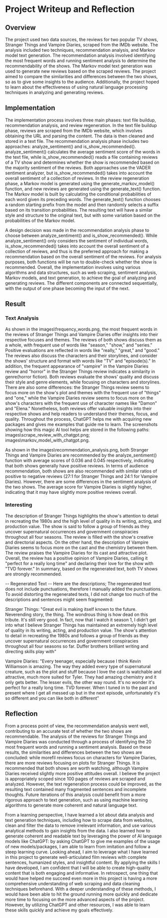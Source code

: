 # Project Writeup and Reflection

## Overview
The project used two data sources, the reviews for two popular TV shows, Stranger Things and Vampire Diaries, scraped from the IMDb website. The analysis included two techniques, recommendation analysis, and Markov model text generation. The recommendation analysis involved identifying the most frequent words and running sentiment analysis to determine the recommendability of the shows. The Markov model text generation was used to generate new reviews based on the scraped reviews. The project aimed to compare the similarities and differences between the two shows, so as to give some insights to the audience. Additionally, the project hoped to learn about the effectiveness of using natural language processing techniques in analyzing and generating reviews.

## Implementation
The implementation process involves three main phases: text file buildup, recommendation analysis, and review regeneration. In the text file buildup phase, reviews are scraped from the IMDb website, which involves obtaining the URL and parsing the content. The data is then cleaned and stored in a text file. The recommendation analysis phase includes two approaches: analyze_sentiment() and is_show_recommended(). analyze_sentiment() calculates the average sentiment score of the words in the text file, while is_show_recommended() reads a file containing reviews of a TV show and determines whether the show is recommended based on the majority sentiment of the reviews. Both approaches use the VADER sentiment analyzer, but is_show_recommended() takes into account the overall sentiment of a collection of reviews. In the review regeneration phase, a Markov model is generated using the generate_markov_model() function, and new reviews are generated using the generate_text() function. The Markov model is built by calculating the conditional probabilities of each word given its preceding words. The generate_text() function chooses a random starting prefix from the model and then randomly selects a suffix based on its transition probabilities. The resulting text will have a similar style and structure to the original text, but with some variation based on the probabilities of the Markov model.

A design decision was made in the recommendation analysis phase to choose between analyze_sentiment() and is_show_recommended(). While analyze_sentiment() only considers the sentiment of individual words, is_show_recommended() takes into account the overall sentiment of a collection of reviews, and thus is the preferred approach for making a recommendation based on the overall sentiment of the reviews. For analysis purposes, both functions will be run to double-check whether the show is recommended. Overall, the implementation involves using various algorithms and data structures, such as web scraping, sentiment analysis, Markov models, and text generation, to achieve the goal of analyzing and generating reviews. The different components are connected sequentially, with the output of one phase becoming the input of the next.

## Result
### Text Analysis 
As shown in the images\frequency_words.png, the most frequent words in the reviews of Stranger Things and Vampire Diaries offer insights into their respective focuses and themes. The reviews of both shows discuss them as a whole, with frequent use of words like "season," "show," and "series." Positive evaluations are reflected in words like "really," "great," and "good." The reviews also discuss the characters and their storylines, and consider the shows' structure and format with words like "TV" and "episode(s)." In addition, the frequent appearance of "vampire" in the Vampire Diaries review and "horror" in the Stranger Things review indicates a similarity in genre(horror fiction). Both reviews evaluate the shows' quality and discuss their style and genre elements, while focusing on characters and storylines. There are also some differences: the Stranger Things review seems to focus more on the show's plot and themes with the frequent use of "things" and "one," while the Vampire Diaries review seems to focus more on the show's characters with the frequent use of character names like "Damon" and "Elena." Nonetheless, both reviews offer valuable insights into their respective shows and help readers to understand their themes, focus, and quality. Throughout the process, ChatGPT helps me with acquiring new packages and gives me examples that guide me to learn. The screenshots showing how this magic AI tool helps are stored in the following paths: images\scrape_review_with_chatgpt.png; images\markov_model_with_chatgpt.png.

As shown in the images\recommendation_analysis.png, both Stranger Things and Vampire Diaries are recommended by the analyze_sentiment() function with average scores of 0.036 and 0.045 respectively, indicating that both shows generally have positive reviews. In terms of audience recommendation, both shows are also recommended with similar ratios of positive to negative reviews (27:1 for Stranger Things and 24:1 for Vampire Diaries). However, there are some differences in the sentiment analysis of the two shows. The average score for Vampire Diaries is slightly higher, indicating that it may have slightly more positive reviews overall.

### Interesting 
The description of Stranger Things highlights the show's attention to detail in recreating the 1980s and the high level of quality in its writing, acting, and production value. The show is said to follow a group of friends as they uncover supernatural occurrences and government conspiracies throughout all four seasons. The review is filled with the show's creative and directorial aspects. On the other hand, the description of Vampire Diaries seems to focus more on the cast and the chemistry between them. The review praises the Vampire Diaries for its cast and attractive plot. Overall, the review has a positive opinion of Vampire Diaries, calling it "perfect for a really long time" and declaring their love for the show with "TVD forever." In summary, based on the regenerated text, both TV shows are strongly recommended.

-- Regenerated Text -- 
Here are the descriptions; The regenerated text does not include punctuations, therefore I manually added the punctuations. To avoid distorting the regenerated texts, I did not change too much of the descriptions and sentences might seem fragmented: 

Stranger Things: "Great evil is making itself known to the future. Neverending story, the thing. The wondrous thing is how dead on this tribute. It's still very good. In fact, now that I watch it season 1, I didn't get into what I believe Stranger Things has maintained an extremely high level of quality in its writing, acting, and production value. The show's attention to detail in recreating the 1980s and follows a group of friends as they uncover supernatural occurrences and government conspiracies throughout all four seasons so far. Duffer brothers brilliant writing and directing skills play with"

Vampire Diaries: "Every teenager, especially because I think Kevin Williamson is amazing. The way they added every type of supernatural creature, such as the plot and stuff because I love the cast is watchable and attractive, much more suited for Tyler. They had amazing chemistry and it only gets better. The lesser evils, the other way round. It's no wonder it's perfect for a really long time. TVD forever. When I tuned in to the past and present where I get all messed up but in the next episode, unfortunately it's so different and you can like both in different"

## Reflection
From a process point of view, the recommendation analysis went well, contributing to an accurate test of whether the two shows are recommendable. The analysis of the reviews for Stranger Things and Vampire Diaries was conducted through a process of identifying the 20 most frequent words and running a sentiment analysis. Based on these results, the similarities and differences between the two shows are concluded: while morefil reviews focus on characters for Vampire Diaries, there are more reviews focusing on plots for Stranger Things. It is recommended that both shows are worth watching, although Vampire Diaries received slightly more positive attitudes overall. I believe the project is appropriately scoped since 100 pages of reviews are scraped and analyzed. However, the text regeneration process could be improved, as the resulting text contained many fragmented sentences and incomplete thoughts. Future iterations of this analysis could benefit from a more rigorous approach to text generation, such as using machine learning algorithms to generate more coherent and natural language text. 

From a learning perspective, I have learned a lot about data analysis and text generation techniques, including how to scrape data from websites, clean and filter the data to remove irrelevant information, and use various analytical methods to gain insights from the data. I also learned how to generate coherent and readable text by leveraging the power of AI language models like ChatGPT: by asking ChatGPT to give me examples of the usage of new models/packages, I am able to learn from imitation and follow a steep learning curve. Looking ahead, I aim to leverage what I have learned in this project to generate well-articulated film reviews with complete sentences, humanized styles, and insightful content. By applying the skills I have developed, I am confident that I will be able to create high-quality content that is both engaging and informative. In retrospect, one thing that would have helped me succeed even more in this project is having a more comprehensive understanding of web scraping and data cleaning techniques beforehand. With a deeper understanding of these methods, I would have been able to hit the ground running more quickly and dedicate more time to focusing on the more advanced aspects of the project. However, by utilizing ChatGPT and other resources, I was able to learn these skills quickly and achieve my goals effectively.





